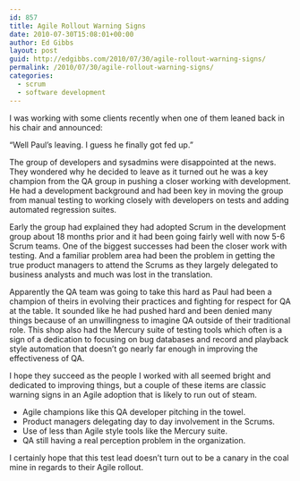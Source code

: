 ```yaml
---
id: 857
title: Agile Rollout Warning Signs
date: 2010-07-30T15:08:01+00:00
author: Ed Gibbs
layout: post
guid: http://edgibbs.com/2010/07/30/agile-rollout-warning-signs/
permalink: /2010/07/30/agile-rollout-warning-signs/
categories:
  - scrum
  - software development
---
```

I was working with some clients recently when one of them leaned back in his chair and announced:

&#8220;Well Paul&#8217;s leaving. I guess he finally got fed up.&#8221;

The group of developers and sysadmins were disappointed at the news. They wondered why he decided to leave as it turned out he was a key champion from the QA group in pushing a closer working with development. He had a development background and had been key in moving the group from manual testing to working closely with developers on tests and adding automated regression suites. 

Early the group had explained they had adopted Scrum in the development group about 18 months prior and it had been going fairly well with now 5-6 Scrum teams. One of the biggest successes had been the closer work with testing. And a familiar problem area had been the problem in getting the true product managers to attend the Scrums as they largely delegated to business analysts and much was lost in the translation.

Apparently the QA team was going to take this hard as Paul had been a champion of theirs in evolving their practices and fighting for respect for QA at the table. It sounded like he had pushed hard and been denied many things because of an unwillingness to imagine QA outside of their traditional role. This shop also had the Mercury suite of testing tools which often is a sign of a dedication to focusing on bug databases and record and playback style automation that doesn&#8217;t go nearly far enough in improving the effectiveness of QA. 

I hope they succeed as the people I worked with all seemed bright and dedicated to improving things, but a couple of these items are classic warning signs in an Agile adoption that is likely to run out of steam. 

  * Agile champions like this QA developer pitching in the towel.
  * Product managers delegating day to day involvement in the Scrums.
  * Use of less than Agile style tools like the Mercury suite.
  * QA still having a real perception problem in the organization.

I certainly hope that this test lead doesn&#8217;t turn out to be a canary in the coal mine in regards to their Agile rollout.